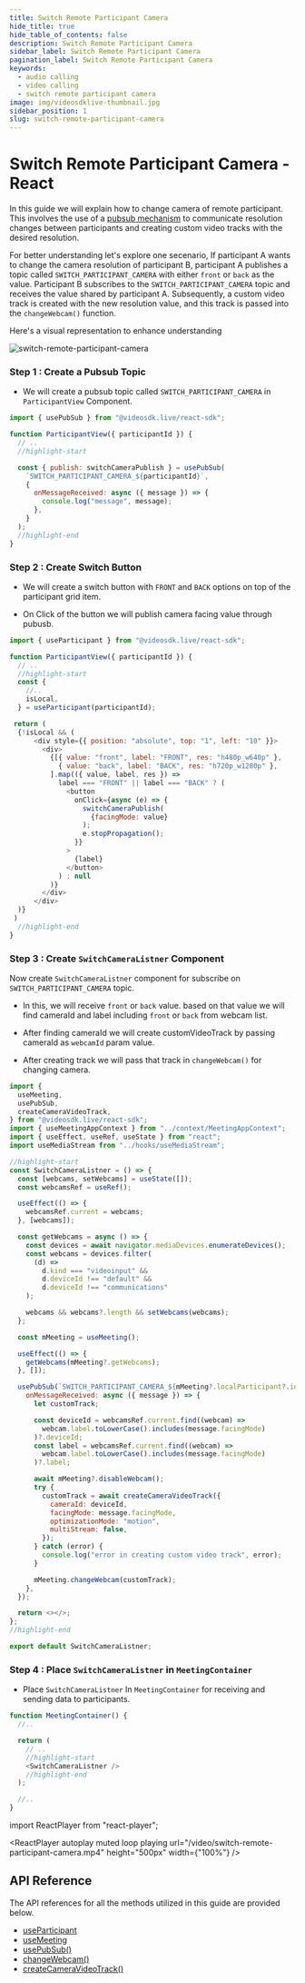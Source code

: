 ```yaml
---
title: Switch Remote Participant Camera
hide_title: true
hide_table_of_contents: false
description: Switch Remote Participant Camera
sidebar_label: Switch Remote Participant Camera
pagination_label: Switch Remote Participant Camera
keywords:
  - audio calling
  - video calling
  - switch remote participant camera
image: img/videosdklive-thumbnail.jpg
sidebar_position: 1
slug: switch-remote-participant-camera
---
```


# Switch Remote Participant Camera - React

In this guide we will explain how to change camera of remote participant.
This involves the use of a [pubsub mechanism](/react/guide/video-and-audio-calling-api-sdk/collaboration-in-meeting/pubsub) to communicate resolution changes between participants and creating custom video tracks with the desired resolution.

For better understanding let's explore one secenario, If participant A wants to change the camera resolution of participant B, participant A publishes a topic called `SWITCH_PARTICIPANT_CAMERA` with either `front` or `back` as the value. Participant B subscribes to the `SWITCH_PARTICIPANT_CAMERA` topic and receives the value shared by participant A. Subsequently, a custom video track is created with the new resolution value, and this track is passed into the `changeWebcam()` function.

Here's a visual representation to enhance understanding

![switch-remote-participant-camera](/img/change-remote-camera.png)

### Step 1 : Create a Pubsub Topic

- We will create a pubsub topic called `SWITCH_PARTICIPANT_CAMERA` in `ParticipantView` Component.

```js
import { usePubSub } from "@videosdk.live/react-sdk";

function ParticipantView({ participantId }) {
  // ..
  //highlight-start

  const { publish: switchCameraPublish } = usePubSub(
    `SWITCH_PARTICIPANT_CAMERA_${participantId}`,
    {
      onMessageReceived: async ({ message }) => {
        console.log("message", message);
      },
    }
  );
  //highlight-end
}
```

### Step 2 : Create Switch Button

- We will create a switch button with `FRONT` and `BACK` options on top of the participant grid item.

- On Click of the button we will publish camera facing value through pubusb.

```js
import { useParticipant } from "@videosdk.live/react-sdk";

function ParticipantView({ participantId }) {
  // ..
  //highlight-start
  const {
    //..
    isLocal,
  } = useParticipant(participantId);

 return (
  {!isLocal && (
      <div style={{ position: "absolute", top: "1", left: "10" }}>
        <div>
          {[{ value: "front", label: "FRONT", res: "h480p_w640p" },
            { value: "back", label: "BACK", res: "h720p_w1280p" },
          ].map(({ value, label, res }) =>
            label === "FRONT" || label === "BACK" ? (
              <button
                onClick={async (e) => {
                  switchCameraPublish(
                    {facingMode: value}
                  );
                  e.stopPropagation();
                }}
              >
                {label}
              </button>
            ) : null
          )}
        </div>
      </div>
  )}
 )
  //highlight-end
}
```

### Step 3 : Create `SwitchCameraListner` Component

Now create `SwitchCameraListner` component for subscribe on `SWITCH_PARTICIPANT_CAMERA` topic.

- In this, we will receive `front` or `back` value. based on that value we will find cameraId and label including `front` or `back` from webcam list.

- After finding cameraId we will create customVideoTrack by passing cameraId as `webcamId` param value.

- After creating track we will pass that track in `changeWebcam()` for changing camera.

```js
import {
  useMeeting,
  usePubSub,
  createCameraVideoTrack,
} from "@videosdk.live/react-sdk";
import { useMeetingAppContext } from "../context/MeetingAppContext";
import { useEffect, useRef, useState } from "react";
import useMediaStream from "../hooks/useMediaStream";

//highlight-start
const SwitchCameraListner = () => {
  const [webcams, setWebcams] = useState([]);
  const webcamsRef = useRef();

  useEffect(() => {
    webcamsRef.current = webcams;
  }, [webcams]);

  const getWebcams = async () => {
    const devices = await navigator.mediaDevices.enumerateDevices();
    const webcams = devices.filter(
      (d) =>
        d.kind === "videoinput" &&
        d.deviceId !== "default" &&
        d.deviceId !== "communications"
    );

    webcams && webcams?.length && setWebcams(webcams);
  };

  const mMeeting = useMeeting();

  useEffect(() => {
    getWebcams(mMeeting?.getWebcams);
  }, []);

  usePubSub(`SWITCH_PARTICIPANT_CAMERA_${mMeeting?.localParticipant?.id}`, {
    onMessageReceived: async ({ message }) => {
      let customTrack;

      const deviceId = webcamsRef.current.find((webcam) =>
        webcam.label.toLowerCase().includes(message.facingMode)
      )?.deviceId;
      const label = webcamsRef.current.find((webcam) =>
        webcam.label.toLowerCase().includes(message.facingMode)
      )?.label;

      await mMeeting?.disableWebcam();
      try {
        customTrack = await createCameraVideoTrack({
          cameraId: deviceId,
          facingMode: message.facingMode,
          optimizationMode: "motion",
          multiStream: false,
        });
      } catch (error) {
        console.log("error in creating custom video track", error);
      }

      mMeeting.changeWebcam(customTrack);
    },
  });

  return <></>;
};
//highlight-end

export default SwitchCameraListner;
```

### Step 4 : Place `SwitchCameraListner` in `MeetingContainer`

- Place `SwitchCameraListner` In `MeetingContainer` for receiving and sending data to participants.

```js
function MeetingContainer() {
  //..

  return (
    // ..
    //highlight-start
    <SwitchCameraListner />
    //highlight-end
  );

  //..
}
```

import ReactPlayer from "react-player";

<ReactPlayer autoplay muted loop playing url="/video/switch-remote-participant-camera.mp4" height="500px" width={"100%"} />

## API Reference

The API references for all the methods utilized in this guide are provided below.

- [useParticipant](/react/api/sdk-reference/use-participant/properties)
- [useMeeting](/react/api/sdk-reference/use-meeting/properties)
- [usePubSub()](/react/api/sdk-reference/use-pubsub)
- [changeWebcam()](/react/api/sdk-reference/use-meeting/methods#changewebcam)
- [createCameraVideoTrack()](/react/api/sdk-reference/custom-tracks#custom-video-track---react)
